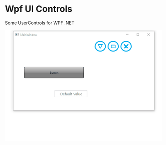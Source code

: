 # Wpf UI Controls
Some UserControls for WPF .NET

![controls-demo](https://github.com/bezzad/WpfUIControls/raw/master/controls-demo.gif)
